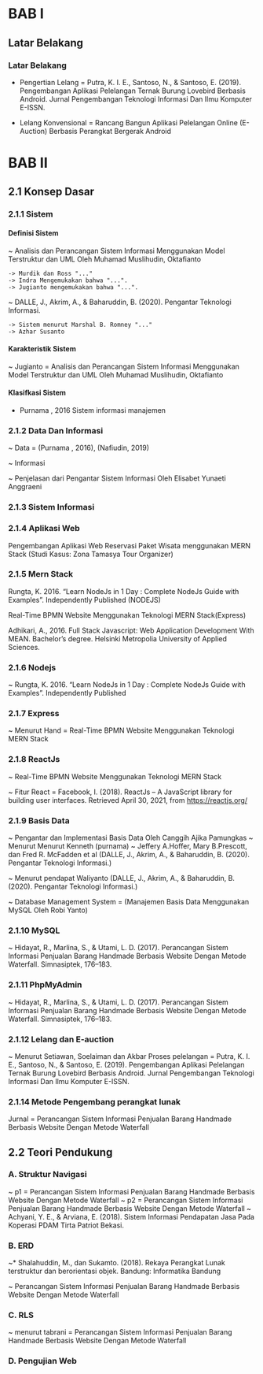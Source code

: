 # BAB I

## Latar Belakang

### Latar Belakang

- Pengertian Lelang = Putra, K. I. E., Santoso, N., & Santoso, E. (2019). Pengembangan Aplikasi Pelelangan Ternak Burung Lovebird Berbasis Android. Jurnal Pengembangan Teknologi Informasi Dan Ilmu Komputer E-ISSN.

- Lelang Konvensional = Rancang Bangun Aplikasi Pelelangan Online
  (E-Auction) Berbasis Perangkat Bergerak
  Android

# BAB II

## 2.1 Konsep Dasar

### 2.1.1 Sistem

#### Definisi Sistem

~ Analisis dan Perancangan Sistem Informasi Menggunakan Model Terstruktur dan UML Oleh Muhamad Muslihudin, Oktafianto

    -> Murdik dan Ross "..."
    -> Indra Mengemukakan bahwa "...".
    -> Jugianto mengemukakan bahwa "...".

~ DALLE, J., Akrim, A., & Baharuddin, B. (2020). Pengantar Teknologi Informasi.

    -> Sistem menurut Marshal B. Romney "..."
    -> Azhar Susanto

#### Karakteristik Sistem

~ Jugianto = Analisis dan Perancangan Sistem Informasi Menggunakan Model Terstruktur dan UML Oleh Muhamad Muslihudin, Oktafianto

#### Klasifkasi Sistem

- Purnama , 2016 Sistem informasi manajemen

### 2.1.2 Data Dan Informasi

~ Data = (Purnama , 2016), (Nafiudin, 2019)

~ Informasi

~ Penjelasan dari Pengantar Sistem Informasi Oleh Elisabet Yunaeti Anggraeni

### 2.1.3 Sistem Informasi

### 2.1.4 Aplikasi Web

Pengembangan Aplikasi Web Reservasi Paket Wisata menggunakan MERN Stack (Studi Kasus: Zona Tamasya Tour Organizer)

### 2.1.5 Mern Stack

Rungta, K. 2016. “Learn NodeJs in 1 Day : Complete NodeJs Guide with Examples”. Independently Published (NODEJS)

Real-Time BPMN Website Menggunakan Teknologi MERN Stack(Express)

Adhikari, A., 2016. Full Stack Javascript: Web
Application Development With MEAN.
Bachelor’s degree. Helsinki Metropolia
University of Applied Sciences.

### 2.1.6 Nodejs

~ Rungta, K. 2016. “Learn NodeJs in 1 Day : Complete NodeJs Guide with Examples”. Independently Published

### 2.1.7 Express

~ Menurut Hand = Real-Time BPMN Website Menggunakan Teknologi MERN
Stack

### 2.1.8 ReactJs

~ Real-Time BPMN Website Menggunakan Teknologi MERN
Stack

~ Fitur React = Facebook, I. (2018). ReactJs – A JavaScript library for building user interfaces. Retrieved April 30, 2021, from https://reactjs.org/

### 2.1.9 Basis Data

~ Pengantar dan Implementasi Basis Data Oleh Canggih Ajika Pamungkas
~ Menurut Menurut Kenneth (purnama)
~ Jeffery A.Hoffer, Mary B.Prescott, dan Fred R. McFadden et al (DALLE, J., Akrim, A., & Baharuddin, B. (2020). Pengantar Teknologi Informasi.)

~ Menurut pendapat Waliyanto (DALLE, J., Akrim, A., & Baharuddin, B. (2020). Pengantar Teknologi Informasi.)

~ Database Management System = (Manajemen Basis Data Menggunakan MySQL Oleh Robi Yanto)

### 2.1.10 MySQL

~ Hidayat, R., Marlina, S., & Utami, L. D. (2017). Perancangan Sistem Informasi Penjualan Barang Handmade Berbasis Website Dengan Metode Waterfall. Simnasiptek, 176–183.

<!-- ~ Pemrograman Basis Data Menggunakan MySQL Oleh Rahimi Fitri, S.Kom., M.Kom. -->

### 2.1.11 PhpMyAdmin

~ Hidayat, R., Marlina, S., & Utami, L. D. (2017). Perancangan Sistem Informasi Penjualan Barang Handmade Berbasis Website Dengan Metode Waterfall. Simnasiptek, 176–183.

### 2.1.12 Lelang dan E-auction

~ Menurut Setiawan, Soelaiman dan Akbar Proses pelelangan = Putra, K. I. E., Santoso, N., & Santoso, E. (2019). Pengembangan Aplikasi Pelelangan Ternak Burung Lovebird Berbasis Android. Jurnal Pengembangan Teknologi Informasi Dan Ilmu Komputer E-ISSN.

<!-- prettier-ignore -->
<!-- Indra Mengemukakan bahwa "Sistem adalah sekumpulan elemen atau subsistem yang saling berhubungan antara satu dengan yang lain membentuk suatu kesatuan untuk melaksakan suatu fungsi guna mencapai suatu tujuan" (Muslihudin, 2016 )

\* Muslihudin, M. dan O. (2016). Analisis dan Perancangan Sistem Informasi
Menggunakan Model Terstruktur dan UML. CV Andi Offset. -->

### 2.1.14 Metode Pengembang perangkat lunak

Jurnal = Perancangan Sistem Informasi Penjualan Barang Handmade Berbasis
Website Dengan Metode Waterfall

## 2.2 Teori Pendukung

### A. Struktur Navigasi

~ p1 = Perancangan Sistem Informasi Penjualan Barang Handmade Berbasis
Website Dengan Metode Waterfall
~ p2 = Perancangan Sistem Informasi Penjualan Barang Handmade Berbasis
Website Dengan Metode Waterfall
~ Achyani, Y. E., & Arviana, E. (2018). Sistem Informasi Pendapatan Jasa Pada Koperasi PDAM Tirta Patriot Bekasi.

### B. ERD

~\* Shalahuddin, M., dan Sukamto. (2018). Rekaya Perangkat Lunak terstruktur dan
berorientasi objek. Bandung: Informatika Bandung

~ Perancangan Sistem Informasi Penjualan Barang Handmade Berbasis
Website Dengan Metode Waterfall

### C. RLS

~ menurut tabrani = Perancangan Sistem Informasi Penjualan Barang Handmade Berbasis
Website Dengan Metode Waterfall

### D. Pengujian Web
